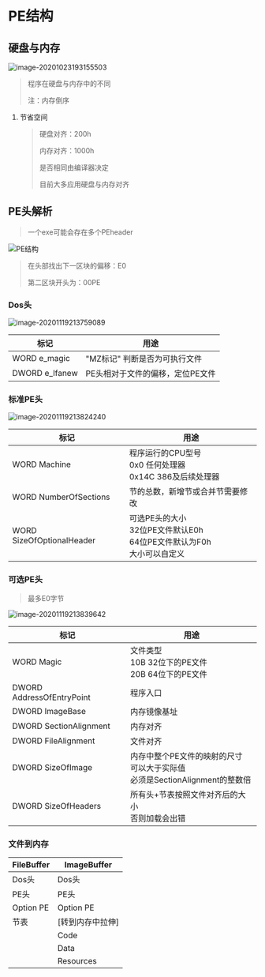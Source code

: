 <!-- 
title: 07-PE结构
sort: 
--> 
# PE结构

## 硬盘与内存

![image-20201023193155503](https://gitee.com/nmdfzf404/Image-hosting/raw/master/2020/20201023193202.png)

> 程序在硬盘与内存中的不同
>
> 注：内存倒序

1. 节省空间

    > 硬盘对齐：200h 
    >
    > 内存对齐：1000h
    >
    > 是否相同由编译器决定
    >
    > 目前大多应用硬盘与内存对齐

## PE头解析

> 一个exe可能会存在多个PEheader 

<img src="https://gitee.com/nmdfzf404/Image-hosting/raw/master/2020/20201023194859.jpg" alt="PE结构"  />

> 在头部找出下一区块的偏移：E0
>
> 第二区块开头为：00PE

### Dos头

![image-20201119213759089](https://gitee.com/nmdfzf404/Image-hosting/raw/master/2020/20201119213806.png)

| 标记           | 用途                             |
| -------------- | -------------------------------- |
| WORD e_magic   | "MZ标记" 判断是否为可执行文件    |
| DWORD e_lfanew | PE头相对于文件的偏移，定位PE文件 |

### 标准PE头

![image-20201119213824240](https://gitee.com/nmdfzf404/Image-hosting/raw/master/2020/20201119213824.png)

| 标记                      | 用途                                                         |
| ------------------------- | ------------------------------------------------------------ |
| WORD Machine              | 程序运行的CPU型号<br />0x0 任何处理器<br />0x14C 386及后续处理器 |
| WORD NumberOfSections     | 节的总数，新增节或合并节需要修改                             |
| WORD SizeOfOptionalHeader | 可选PE头的大小<br />32位PE文件默认E0h<br />64位PE文件默认为F0h<br />大小可以自定义 |

### 可选PE头

> 最多E0字节

![image-20201119213839642](https://gitee.com/nmdfzf404/Image-hosting/raw/master/2020/20201119213839.png)

| 标记                      | 用途                                                         |
| ------------------------- | ------------------------------------------------------------ |
| WORD Magic                | 文件类型<br />10B 32位下的PE文件<br />20B 64位下的PE文件     |
| DWORD AddressOfEntryPoint | 程序入口                                                     |
| DWORD ImageBase           | 内存镜像基址                                                 |
| DWORD SectionAlignment    | 内存对齐                                                     |
| DWORD FileAlignment       | 文件对齐                                                     |
| DWORD SizeOfImage         | 内存中整个PE文件的映射的尺寸<br />可以大于实际值<br />必须是SectionAlignment的整数倍 |
| DWORD SizeOfHeaders       | 所有头+节表按照文件对齐后的大小<br />否则加载会出错          |

### 文件到内存

| FileBuffer | ImageBuffer      |
| ---------- | ---------------- |
| Dos头      | Dos头            |
| PE头       | PE头             |
| Option PE  | Option PE        |
| 节表       | [转到内存中拉伸] |
|            | Code             |
|            | Data             |
|            | Resources        |
